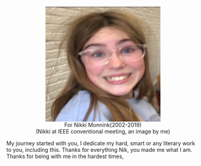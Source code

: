 <p align="center"><img align="center" src="Monnink.jpg" alt="Profile Picture" width="300" height="300"><br>For Nikki Monnink(2002-2019) <br>(Nikki at IEEE conventional meeting, an image by me)</p>

My journey started with you, I dedicate my hard, smart or any literary work to you, including this. Thanks for everything Nik, you made me what I am. Thanks for being with me in the hardest times,
